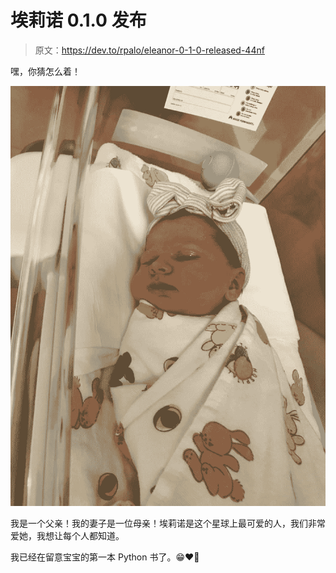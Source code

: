 # 埃莉诺 0.1.0 发布

> 原文：<https://dev.to/rpalo/eleanor-0-1-0-released-44nf>

嘿，你猜怎么着！

[![My daughter, the cutie.](img/da958cfbe02bd0fb222fb114d8420f3e.png)](https://res.cloudinary.com/practicaldev/image/fetch/s--UWi45kWV--/c_limit%2Cf_auto%2Cfl_progressive%2Cq_auto%2Cw_880/https://thepracticaldev.s3.amazonaws.com/i/e4zdmtvgbys8jx4v2bad.jpeg)

我是一个父亲！我的妻子是一位母亲！埃莉诺是这个星球上最可爱的人，我们非常爱她，我想让每个人都知道。

我已经在留意宝宝的第一本 Python 书了。😁❤️🐍